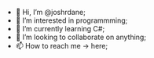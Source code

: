 - 👋 Hi, I’m @joshrdane;
- 👀 I’m interested in programmming;
- 🌱 I’m currently learning C#;
- 💞️ I’m looking to collaborate on anything;
- 📫 How to reach me -> here;
